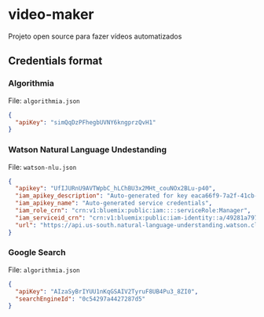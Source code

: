 # video-maker

Projeto open source para fazer vídeos automatizados

## Credentials format

### Algorithmia

File: `algorithmia.json`

```json
{
  "apiKey": "simQqDzPFhegbUVNY6kngprzQvH1"
}
```

### Watson Natural Language Undestanding

File: `watson-nlu.json`

```json
{
  "apikey": "UfIJURnU9AVTWpbC_hLChBU3x2MHt_couNOx2BLu-p40",
  "iam_apikey_description": "Auto-generated for key eaca66f9-7a2f-41cb-adaf-27d34e93422f",
  "iam_apikey_name": "Auto-generated service credentials",
  "iam_role_crn": "crn:v1:bluemix:public:iam::::serviceRole:Manager",
  "iam_serviceid_crn": "crn:v1:bluemix:public:iam-identity::a/49281a797667439c9bbb6537dcf052a0::serviceid:ServiceId-36735337-6618-463f-9eca-1ca7276aeea1",
  "url": "https://api.us-south.natural-language-understanding.watson.cloud.ibm.com/instances/b774813c-bdb6-453a-adb0-233c770e0312"
}
```

### Google Search

File: `algorithmia.json`

```json
{
  "apiKey": "AIzaSyBrIYUU1nKqGSAIV2TyruF8UB4Pu3_8ZI0",
  "searchEngineId": "0c54297a4427287d5"
}
```
